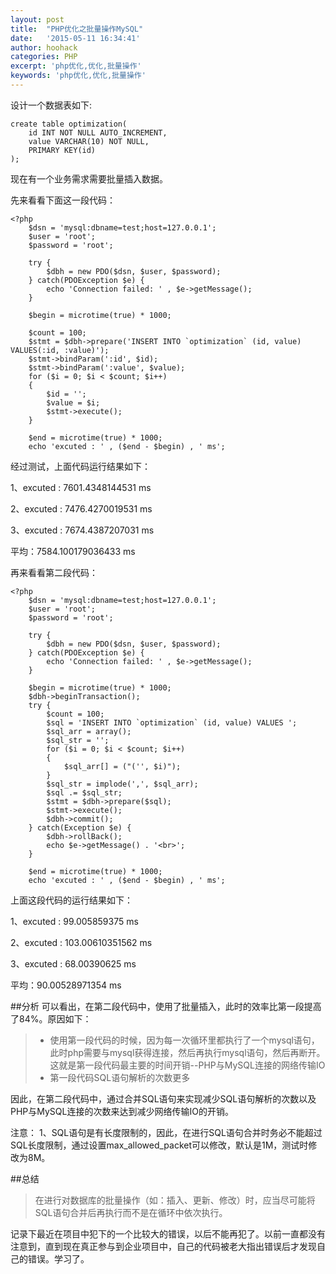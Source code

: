 ```yaml
---
layout: post
title:  "PHP优化之批量操作MySQL"
date:   '2015-05-11 16:34:41'
author: hoohack
categories: PHP
excerpt: 'php优化,优化,批量操作'
keywords: 'php优化,优化,批量操作'
---
```


设计一个数据表如下:
        
    create table optimization(
        id INT NOT NULL AUTO_INCREMENT,
        value VARCHAR(10) NOT NULL,
        PRIMARY KEY(id)
    );

现在有一个业务需求需要批量插入数据。

先来看看下面这一段代码：

    <?php
        $dsn = 'mysql:dbname=test;host=127.0.0.1';
        $user = 'root';
        $password = 'root';

        try {
            $dbh = new PDO($dsn, $user, $password);
        } catch(PDOException $e) {
            echo 'Connection failed: ' , $e->getMessage();
        }

<!--more-->

        $begin = microtime(true) * 1000;

        $count = 100;
        $stmt = $dbh->prepare('INSERT INTO `optimization` (id, value) VALUES(:id, :value)');
        $stmt->bindParam(':id', $id);
        $stmt->bindParam(':value', $value);
        for ($i = 0; $i < $count; $i++)
        {
            $id = '';
            $value = $i;
            $stmt->execute();
        }

        $end = microtime(true) * 1000;
        echo 'excuted : ' , ($end - $begin) , ' ms';

经过测试，上面代码运行结果如下：

1、excuted : 7601.4348144531 ms

2、excuted : 7476.4270019531 ms

3、excuted : 7674.4387207031 ms

平均：7584.100179036433 ms

再来看看第二段代码：

    <?php
        $dsn = 'mysql:dbname=test;host=127.0.0.1';
        $user = 'root';
        $password = 'root';

        try {
            $dbh = new PDO($dsn, $user, $password);
        } catch(PDOException $e) {
            echo 'Connection failed: ' , $e->getMessage();
        }

        $begin = microtime(true) * 1000;
        $dbh->beginTransaction();
        try {
            $count = 100;
            $sql = 'INSERT INTO `optimization` (id, value) VALUES ';
            $sql_arr = array();
            $sql_str = '';
            for ($i = 0; $i < $count; $i++)
            {
                $sql_arr[] = ("('', $i)");
            }
            $sql_str = implode(',', $sql_arr);
            $sql .= $sql_str;
            $stmt = $dbh->prepare($sql);
            $stmt->execute();
            $dbh->commit();
        } catch(Exception $e) {
            $dbh->rollBack();
            echo $e->getMessage() . '<br>';
        }

        $end = microtime(true) * 1000;
        echo 'excuted : ' , ($end - $begin) , ' ms';

上面这段代码的运行结果如下：

1、excuted : 99.005859375 ms

2、excuted : 103.00610351562 ms

3、excuted : 68.00390625 ms

平均：90.00528971354 ms

##分析
可以看出，在第二段代码中，使用了批量插入，此时的效率比第一段提高了84%。原因如下：

> * 使用第一段代码的时候，因为每一次循环里都执行了一个mysql语句，此时php需要与mysql获得连接，然后再执行mysql语句，然后再断开。这就是第一段代码最主要的时间开销--PHP与MySQL连接的网络传输IO
> * 第一段代码SQL语句解析的次数更多

因此，在第二段代码中，通过合并SQL语句来实现减少SQL语句解析的次数以及PHP与MySQL连接的次数来达到减少网络传输IO的开销。

注意：
1、SQL语句是有长度限制的，因此，在进行SQL语句合并时务必不能超过SQL长度限制，通过设置max_allowed_packet可以修改，默认是1M，测试时修改为8M。

##总结
>在进行对数据库的批量操作（如：插入、更新、修改）时，应当尽可能将SQL语句合并后再执行而不是在循环中依次执行。

记录下最近在项目中犯下的一个比较大的错误，以后不能再犯了。以前一直都没有注意到，直到现在真正参与到企业项目中，自己的代码被老大指出错误后才发现自己的错误。学习了。

